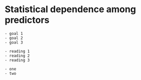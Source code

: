 # Statistical dependence among predictors

```{topic} Learning Objectives
- goal 1
- goal 2
- goal 3
```

```{topic} Readings
- reading 1
- reading 2
- reading 3
```

```{topic} Resources
- one
- two
```
